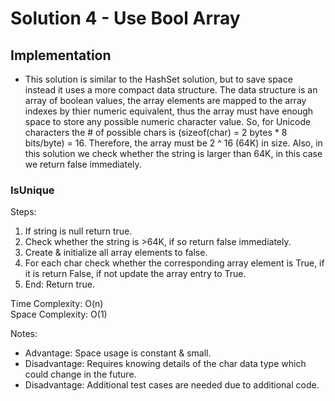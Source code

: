 # Solution 4 - Use Bool Array

## Implementation

- This solution is similar to the HashSet solution, but to save space instead it uses a more compact data structure. The data structure is an array of boolean values, the array elements are mapped to the array indexes by thier numeric equivalent, thus the array must have enough space to store any possible numeric character value. So, for Unicode characters the # of possible chars is (sizeof(char) = 2 bytes * 8 bits/byte) = 16. Therefore, the array must be 2 ^ 16 (64K) in size.
Also, in this solution we check whether the string is larger than 64K, in this case we return false immediately.

### IsUnique

Steps:

1. If string is null return true.
2. Check whether the string is >64K, if so return false immediately.
3. Create & initialize all array elements to false. 
4. For each char check whether the corresponding array element is True, if it is return False, if not update the array entry to True.
5. End: Return true.

Time Complexity: O(n)  
Space Complexity: O(1)  

Notes:
- Advantage: Space usage is constant & small.
- Disadvantage: Requires knowing details of the char data type which could change in the future. 
- Disadvantage: Additional test cases are needed due to additional code.
